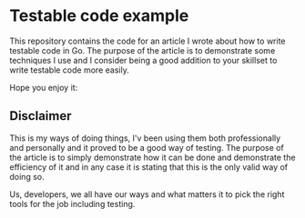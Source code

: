 # Testable code example

This repository contains the code for an article I wrote about how to write testable code in Go. The purpose of the article is to demonstrate some techniques I use and I consider being a good addition to your skillset to write testable code more easily.

Hope you enjoy it: <Link to come>

## Disclaimer

This is my ways of doing things, I'v been using them both professionally and personally and it proved to be a good way of testing. The purpose of the article is to simply demonstrate how it can be done and demonstrate the efficiency of it and in any case it is stating that this is the only valid way of doing so.

Us, developers, we all have our ways and what matters it to pick the right tools for the job including testing.
